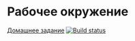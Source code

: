 Рабочее окружение
===========

[Домашнее задание](https://bob0kaaa.github.io/ahj-homeworks-22-17/) [![Build status](https://ci.appveyor.com/api/projects/status/5sqk5y3lt0upuoy1/branch/master?svg=true)](https://ci.appveyor.com/project/bob0kaaa/ahj-homeworks-22-17/branch/master)
